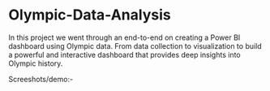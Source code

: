 # Olympic-Data-Analysis


In this project we went through an end-to-end on creating a Power BI dashboard using Olympic data. From data collection to visualization to build a powerful and interactive dashboard that provides deep insights into Olympic history.


Screeshots/demo:-
